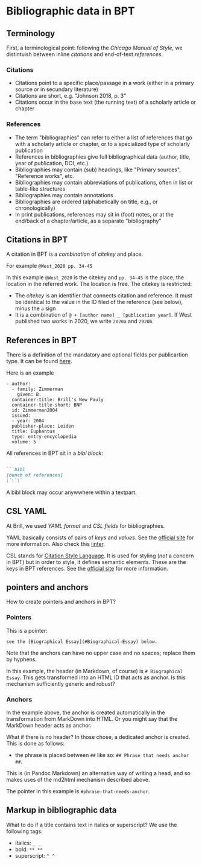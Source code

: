 # Bibliographic data in BPT

## Terminology

First, a terminological point: following the _Chicago Manual of Style_, we distintuish between inline _citations_ and end-of-text _references_.

### Citations

* Citations point to a specific place/passage in a work (either in a primary source or in secundary literature)
* Citations are short, e.g. "Johnson 2018, p. 3"
* Citations occur in the base text (the running text) of a scholarly article or chapter

### References

* The term "bibliographies" can refer to either a list of references that go with a scholarly article or chapter, or to a specialized type of scholarly publication
* References in bibliographies give full bibliographical data (author, title, year of publication, DOI, etc.)
* Bibliographies may contain (sub) headings, like "Primary sources", "Reference works", etc.
* Bibliographies may contain abbreviations of publications, often in list or table-like structures
* Bibliographies may contain annotations
* Bibliographies are ordered (alphabetically on title, e.g., or chronologically)
* In print publications, references may sit in (foot) notes, or at the end/back of a chapter/article, as a separate "bibliography"

## Citations in BPT

A citation in BPT is a _combination_ of _citekey_ and place.

For example `@West_2020 pp. 34-45`

In this example `@West_2020` is the citekey and `pp. 34-45` is the place, the location in the referred work. The location is free. The citekey is restricted:

* The  _citekey_ is an identifier that connects citation and reference. It must be identical to the value in the ID filed of the reference (see below), minus the `a` sign
* It is a combination of `@ + [author name] _ [publication year]`. If West published two works in 2020, we write `2020a` and `2020b`.

## References in BPT

There is a definition of the mandatory and optional fields per publicartion type. It can be found [here](https://gitlab.com/brillpublishers/code/zotero_brill/-/blob/master/documentation/Mappings.xlsx).

Here is an example

```
- author:
  - family: Zimmerman
    given: B.
  container-title: Brill's New Pauly
  container-title-short: BNP
  id: Zimmerman2004
  issued:
  - year: 2004
  publisher-place: Leiden
  title: Euphantus
  type: entry-encyclopedia
  volume: 5
```

All references in BPT sit in a _bibl block_:

```md

```bibl
[bunch of references]
\`\`\`

```

A bibl block may occur anywwhere within a textpart.

## CSL YAML

At Brill, we used _YAML format_ and _CSL fields_ for bibliographies.

YAML basically consists of pairs of _keys_ and _values_. See the [official site](https://yaml.org/) for more information. Also check this [linter](http://www.yamllint.com/).

CSL stands for [Citation Style Language](). It is used for styling (_not_ a concern in BPT) but in order to style, it defines semantic elements. These are the keys in BPT references. See the [official site](https://citationstyles.org/) for more information.

## pointers and anchors

How to create pointers and anchors in BPT?

### Pointers

This is a pointer:

`see the [Biographical Essay](#Biographical-Essay) below.`

Note that the anchors can have no upper case and no spaces; replace them by hyphens.

In this example, the header (in Markdown, of course) is `# Biographical Essay`. This gets transformed into an HTML ID that acts as anchor. Is this mechanism sufficiently generic and robust?

### Anchors

In the example above, the anchor is created automatically in the transformation from MarkDown into HTML. Or you might say that the MarkDown header acts as anchor.

What if there is no header? In those chose, a dedicated anchor is created. This is done as follows:

* the phrase is placed between `##` like so: `## Phrase that needs anchor ##`. 

This is (in Pandoc Markdown) an alternative way of writing a head, and so makes uses of the md2html mechanism described above.

The pointer in this example is `#phrase-that-needs-anchor`.

## Markup in bibliographic data

What to do if a title contains text in italics or superscript? We use the following tags:

* italics: `_ _`
* bold: `** **`
* superscript: `^ ^`

